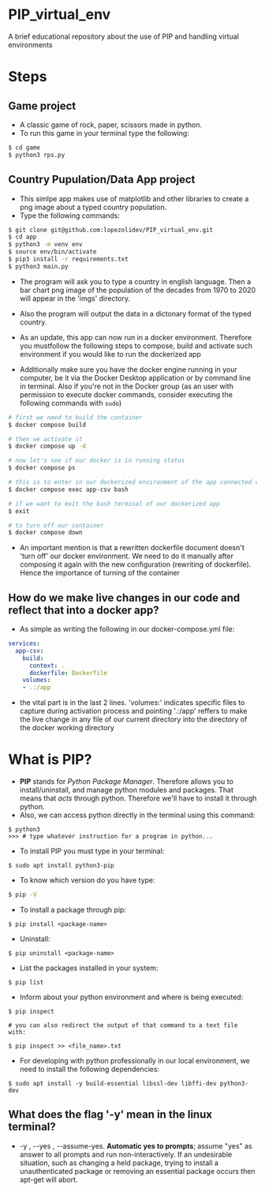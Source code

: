 # PIP_virtual_env
A brief educational repository about the use of PIP and handling virtual environments 

# Steps 

## Game project

- A classic game of rock, paper, scissors made in python.
- To run this game in your terminal type the following:
```sh
$ cd game
$ python3 rps.py
```

## Country Pupulation/Data App project
- This simlpe app makes use of matplotlib and other libraries to create a png image about a typed country population.
- Type the following commands:
```sh
$ git clone git@github.com:lopezolidev/PIP_virtual_env.git
$ cd app
$ python3 -m venv env
$ source env/bin/activate
$ pip3 install -r requirements.txt
$ python3 main.py
```
- The program will ask you to type a country in english language. Then a bar chart png image of the population of the decades from 1970 to 2020 will appear in the 'imgs' directory.
- Also the program will output the data in a dictonary format of the typed country.

- As an update, this app can now run in a docker environment. Therefore you mustfollow the following steps to compose, build and activate such environment if you would like to run the dockerized app
- Additionally make sure you have the docker engine running in your computer, be it via the Docker Desktop application or by command line in terminal. Also if you're not in the Docker group (as an user with permission to execute docker commands, consider executing the following commands with ```sudo```)
```sh
# first we need to build the container
$ docker compose build

# then we activate it
$ docker compose up -d

# now let's see if our docker is in running status
$ docker compose ps

# this is to enter in our dockerized environment of the app connected via a bash terminal
$ docker compose exec app-csv bash

# if we want to exit the bash terminal of our dockerized app
$ exit

# to turn off our container
$ docker compose down 
``` 
- An important mention is that a rewritten dockerfile document doesn't 'turn off' our docker environment. We need to do it manually after composing it again with the new configuration (rewriting of dockerfile). Hence the importance of turning of the container

## How do we make live changes in our code and reflect that into a docker app?
- As simple as writing the following in our docker-compose.yml file:
```yml
services:
  app-csv:
    build:
      context: .
      dockerfile: Dockerfile
    volumes:
    - .:/app
```
- the vital part is in the last 2 lines. 'volumes:' indicates specific files to capture during activation process and pointing '.:/app' reffers to make the live change in any file of our current directory into the directory of the docker working directory
 
# What is PIP?
- **PIP** stands for _Python Package Manager_. Therefore allows you to install/uninstall, and manage python modules and packages. That means that _acts_ through python. Therefore we'll have to install it through python.
- Also, we can access python directly in the terminal using this command:
```shell
$ python3
>>> # type whatever instruction for a program in python...
```
- To install PIP you must type in your terminal:
```shell
$ sudo apt install python3-pip
```
- To know which version do you have type:
```bash
$ pip -V
```
- To install a package through pip:
```shell
$ pip install <package-name>
```
- Uninstall:
```shell
$ pip uninstall <package-name>
```
- List the packages installed in your system:
```shell
$ pip list
```
- Inform about your python environment and where is being executed:
```shell
$ pip inspect

# you can also redirect the output of that command to a text file with:

$ pip inspect >> <file_name>.txt
```
- For developing with python professionally in our local environment, we need to install the following dependencies:
```shell
$ sudo apt install -y build-essential libssl-dev libffi-dev python3-dev
```

## What does the flag '-y' mean in the linux terminal?
- -y , --yes , --assume-yes. **Automatic yes to prompts**; assume "yes" as answer to all prompts and run non-interactively. If an undesirable situation, such as changing a held package, trying to install a unauthenticated package or removing an essential package occurs then apt-get will abort.
